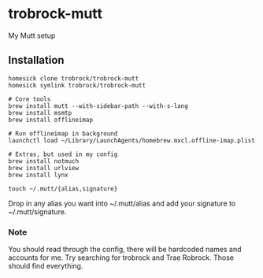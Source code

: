 # trobrock-mutt

My Mutt setup

## Installation

```
homesick clone trobrock/trobrock-mutt
homesick symlink trobrock/trobrock-mutt

# Core tools
brew install mutt --with-sidebar-path --with-s-lang
brew install msmtp
brew install offlineimap

# Run offlineimap in background
launchctl load ~/Library/LaunchAgents/homebrew.mxcl.offline-imap.plist

# Extras, but used in my config
brew install notmuch
brew install urlview
brew install lynx

touch ~/.mutt/{alias,signature}
```

Drop in any alias you want into ~/.mutt/alias and add your signature to ~/.mutt/signature.

### Note

You should read through the config, there will be hardcoded names and accounts for me. Try searching for trobrock and Trae Robrock. Those should find everything.
